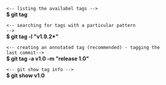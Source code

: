 <code><-- listing the availabel tags --></code><br>
<strong>$ git tag</strong></br>

<code><-- searching for tags with a particular pattern --></code><br>
<strong>$ git tag -l "v1.9.2*"</strong></br>

<code><-- creating an annotated tag (recommended) - tagging the last commit--></code><br>
<strong>$ git tag -a v1.0 -m "release 1.0"</strong></br>

<code><-- git show tag info --></code><br>
<strong>$ git show v1.0</strong></br>
